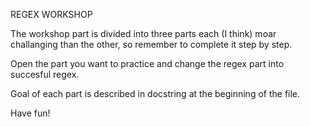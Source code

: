 REGEX WORKSHOP

The workshop part is divided into three parts each (I think) moar challanging than the other, so remember
to complete it step by step.

Open the part you want to practice and change the regex part into succesful regex.

Goal of each part is described in docstring at the beginning of the file.

Have fun!
